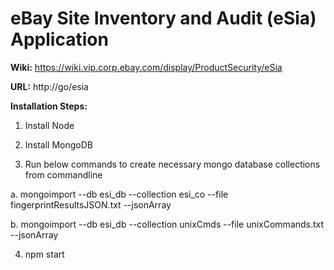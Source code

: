 eBay  Site Inventory and Audit (eSia) Application
====
<b>Wiki:</b> https://wiki.vip.corp.ebay.com/display/ProductSecurity/eSia

<b>URL:</b>  http://go/esia

<b>Installation Steps:</b>

1. Install Node

2. Install MongoDB

3. Run below commands to create necessary mongo database collections from commandline

  a. mongoimport --db esi_db --collection esi_co --file fingerprintResultsJSON.txt --jsonArray

  b. mongoimport --db esi_db --collection unixCmds --file unixCommands.txt --jsonArray

4. npm start
